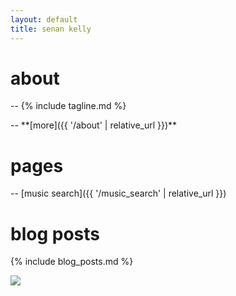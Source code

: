 ```yaml
---
layout: default
title: senan kelly
---
```


# about
<p markdown='1'>-- {% include tagline.md %}</p>
<p markdown='1'>-- **[more]({{ '/about' | relative_url }})**</p>

# pages
-- [music search]({{ '/music_search' | relative_url }})

# blog posts
{% include blog_posts.md %}

<img class='fullwidth' src="{{ '/assets/images/purdy.jpg' | relative_url }}">

